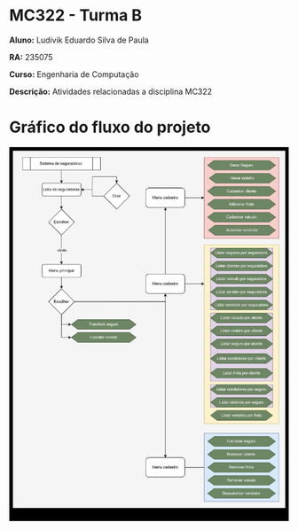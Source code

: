 # **MC322 - Turma B**

**Aluno:**
Ludivik Eduardo Silva de Paula

**RA:**
235075

**Curso:**
Engenharia de Computação

**Descrição:**
Atividades relacionadas a disciplina MC322

# Gráfico do fluxo do projeto
![Flowchart](FlowChartLab05.jpg)
